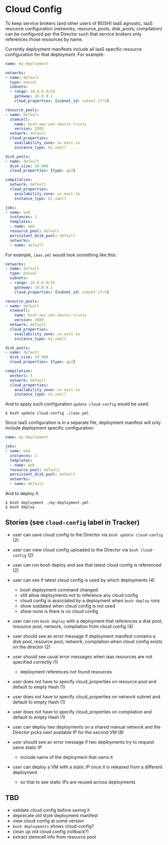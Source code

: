 # Cloud Config

To keep service brokers (and other users of BOSH) IaaS agnostic, IaaS resource configuration (networks, resource_pools, disk_pools, compilation) can be configured per the Director such that service brokers only references those resources by name.

Currently deployment manifests include all IaaS specific resource configuration for that deployment. For example:

```yaml
name: my-deployment

networks:
- name: default
  type: manual
  subnets:
  - range: 10.0.0.0/24
    gateway: 10.0.0.1
    cloud_properties: {subnet_id: subnet-27rh}

resource_pools:
- name: default
  stemcell:
  	name: bosh-aws-xen-ubuntu-trusty
  	version: 2889
  network: default
  cloud_properties:
  	availability_zone: us-east-1a
  	instance_type: m1.small

disk_pools:
- name: default
  disk_size: 10_000
  cloud_properties: {type: gp2}

compilation:
  network: default
  cloud_properties:
  	availability_zone: us-east-1a
  	instance_type: m1.small

jobs:
- name: web
  instances: 1
  templates:
  - name: web
  resource_pool: default
  persistent_disk_pool: default
  networks:
  - name: default
```

For example, `iaas.yml` would look something like this:

```yaml
networks:
- name: default
  type: manual
  subnets:
  - range: 10.0.0.0/24
    gateway: 10.0.0.1
    cloud_properties: {subnet_id: subnet-27rh}

resource_pools:
- name: default
  stemcell:
  	name: bosh-aws-xen-ubuntu-trusty
  	version: 2889
  network: default
  cloud_properties:
  	availability_zone: us-east-1a
  	instance_type: m1.small

disk_pools:
- name: default
  disk_size: 10_000
  cloud_properties: {type: gp2}

compilation:
  workers: 5
  network: default
  cloud_properties:
  	availability_zone: us-east-1a
  	instance_type: m1.small
```

And to apply such configuration `update cloud-config` would be used:

```
$ bosh update cloud-config ./iaas.yml
```

Since IaaS configuration is in a separate file, deployment manifest will only include deployment specific configuration:

```yaml
name: my-deployment

jobs:
- name: web
  instances: 1
  templates:
  - name: web
  resource_pool: default
  persistent_disk_pool: default
  networks:
  - name: default
```

And to deploy it:

```
$ bosh deployment ./my-deployment.yml
$ bosh deploy
```

## Stories (see `cloud-config` label in Tracker)

* user can save cloud config to the Director via `bosh update cloud-config` (2)
* user can view cloud config uploaded to the Director via `bosh cloud-config` (2)
* user can run bosh deploy and see that latest cloud config is referenced (2)
* user can see if latest cloud config is used by which deployments (4)
  - bosh deployment command changed
  - still allow deployments not to reference any cloud config
  - cloud config is associated by a deployment when `bosh deploy` runs
  - show outdated when cloud config is not used
  - show none is there is no cloud config
* user can run `bosh deploy` with a deployment that references a disk pool, resource pool, network, compilation from cloud config (4)
* user should see an error message if deployment manifest contains a disk pool, resource pool, network, compilation when cloud config exists on the director (2)
* user should see usual error messages when iaas resources are not specified correctly (1)
  - deployment references not found resources 

* user does not have to specify cloud_properties on resource pool and default to empty Hash (1)
* user does not have to specify cloud_properties on network subnet and default to empty Hash (1)
* user does not have to specify cloud_properties on compilation and default to empty Hash (1)

* user can deploy two deployments on a shared manual network and the Director picks next available IP for the second VM (8)
* user should see an error message if two deployments try to request same static IP
  - include name of the deployment that owns it
* user can deploy a VM with a static IP once it is released from a different deployment
  - so that to see static IPs are reused across deployments

## TBD

* validate cloud config before saving it
* deprecate old style deployment manifest
* view cloud config at some version
* `bosh deployments` shows cloud-config?
* clean up old cloud config (rollback?)
* extract stemcell info from resource pool
